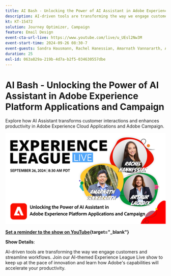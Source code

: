 ```yaml
---
title: AI Bash - Unlocking the Power of AI Assistant in Adobe Experience Platform Applications and Campaign
description: AI-driven tools are transforming the way we engage customers and streamline workflows. Join our AI-themed Experience League Live webinar to keep up at the pace of innovation and learn how Adobe's capabilities will accelerate your productivity. 
kt: KT-15472
solution: Journey Optimizer, Campaign
feature: Email Design
event-cta-url-live: https://www.youtube.com/live/u_UEsl2Nw3M
event-start-time: 2024-09-26 08:30-7
event-guests: Sandra Hausmann, Rachel Hanessian, Amarnath Vannararth, Arthur Lacroix
duration: 25
exl-id: 063a829a-219b-4d7a-b2f5-034630557dbe
---
```

# AI Bash - Unlocking the Power of AI Assistant in Adobe Experience Platform Applications and Campaign

Explore how AI Assistant transforms customer interactions and enhances productivity in Adobe Experience Cloud Applications and Adobe Campaign. 

[![ExL LIVE September 26 2024](/help/experience-league-live/episodes/assets/WebBanner-09-26-2024.png)](https://www.youtube.com/watch?v=J48CNmcV7wc)

**[Set a reminder to the show on YouTube](https://www.youtube.com/watch?v=J48CNmcV7wc){target="_blank"}**

**Show Details**:

AI-driven tools are transforming the way we engage customers and streamline workflows. Join our AI-themed Experience League Live show to keep up at the pace of innovation and learn how Adobe's capabilities will accelerate your productivity.
